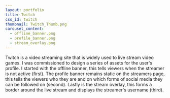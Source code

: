 ```yaml
---
layout: portfolio
title: Twitch
css_id: twitch
thumbnail: Twitch_Thumb.png
carousel_content:
  - offline_banner.png
  - profile_banner.png
  - stream_overlay.png
---
```

Twitch is a video streaming site that is widely used to live stream video games. I was commissioned to design a series of assets for the user's profile. I started with the offline banner, this tells viewers when the streamer is not active (first). The profile banner remains static on the streamers page, this tells the viewers who they are and on which forms of social media they can be followed on (second). Lastly is the stream overlay, this forms a border around the live stream and displays the streamer's username (third).
